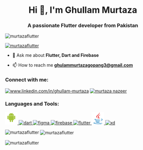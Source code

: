 <h1 align="center">Hi 👋, I'm Ghullam Murtaza</h1>
<h3 align="center">A passionate Flutter developer from Pakistan</h3>

<p align="left"> <img src="https://komarev.com/ghpvc/?username=murtazaflutter&label=Profile%20views&color=0e75b6&style=flat" alt="murtazaflutter" /> </p>

<p align="left"> <a href="https://github.com/ryo-ma/github-profile-trophy"><img src="https://github-profile-trophy.vercel.app/?username=murtazaflutter" alt="murtazaflutter" /></a> </p>

- 💬 Ask me about **Flutter, Dart and Firebase**

- 📫 How to reach me **ghulammurtazagopang3@gmail.com**

<h3 align="left">Connect with me:</h3>
<p align="left">
<a href="https://linkedin.com/in/www.linkedin.com/in/ghullam-murtaza" target="blank"><img align="center" src="https://raw.githubusercontent.com/rahuldkjain/github-profile-readme-generator/master/src/images/icons/Social/linked-in-alt.svg" alt="www.linkedin.com/in/ghullam-murtaza" height="30" width="40" /></a>
<a href="https://fb.com/murtaza nazeer" target="blank"><img align="center" src="https://raw.githubusercontent.com/rahuldkjain/github-profile-readme-generator/master/src/images/icons/Social/facebook.svg" alt="murtaza nazeer" height="30" width="40" /></a>
</p>

<h3 align="left">Languages and Tools:</h3>
<p align="left"> <a href="https://developer.android.com" target="_blank" rel="noreferrer"> <img src="https://raw.githubusercontent.com/devicons/devicon/master/icons/android/android-original-wordmark.svg" alt="android" width="40" height="40"/> </a> <a href="https://dart.dev" target="_blank" rel="noreferrer"> <img src="https://www.vectorlogo.zone/logos/dartlang/dartlang-icon.svg" alt="dart" width="40" height="40"/> </a> <a href="https://www.figma.com/" target="_blank" rel="noreferrer"> <img src="https://www.vectorlogo.zone/logos/figma/figma-icon.svg" alt="figma" width="40" height="40"/> </a> <a href="https://firebase.google.com/" target="_blank" rel="noreferrer"> <img src="https://www.vectorlogo.zone/logos/firebase/firebase-icon.svg" alt="firebase" width="40" height="40"/> </a> <a href="https://flutter.dev" target="_blank" rel="noreferrer"> <img src="https://www.vectorlogo.zone/logos/flutterio/flutterio-icon.svg" alt="flutter" width="40" height="40"/> </a> <a href="https://www.java.com" target="_blank" rel="noreferrer"> <img src="https://raw.githubusercontent.com/devicons/devicon/master/icons/java/java-original.svg" alt="java" width="40" height="40"/> </a> <a href="https://www.adobe.com/products/xd.html" target="_blank" rel="noreferrer"> <img src="https://cdn.worldvectorlogo.com/logos/adobe-xd.svg" alt="xd" width="40" height="40"/> </a> </p>

<p><img align="left" src="https://github-readme-stats.vercel.app/api/top-langs?username=murtazaflutter&show_icons=true&locale=en&layout=compact" alt="murtazaflutter" /></p>

<p>&nbsp;<img align="center" src="https://github-readme-stats.vercel.app/api?username=murtazaflutter&show_icons=true&locale=en" alt="murtazaflutter" /></p>

<p><img align="center" src="https://github-readme-streak-stats.herokuapp.com/?user=murtazaflutter&" alt="murtazaflutter" /></p>
